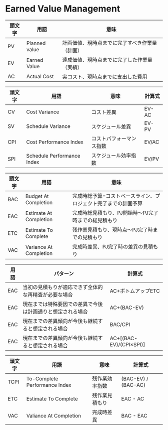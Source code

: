 # Earned Value Management

|頭文字|用語|意味|
|--|--|--|
|PV|Planned value|計画価値、現時点までに完了すべき作業量（計画）|
|EV|Earned Value|達成価値、現時点までに完了した作業量（実績）|
|AC|Actual Cost|実コスト、現時点までに支出した費用|

|頭文字|用語|意味|計算式|
|--|--|--|--|
|CV|Cost Variance|コスト差異|EV-AC|
|SV|Schedule Variance|スケジュール差異|EV-PV|
|CPI|Cost Performance Index|コストパフォーマンス指数|EV/AC|
|SPI|Schedule Performance Index|スケジュール効率指数|EV/PV|

|頭文字|用語|意味|
|--|--|--|
|BAC|Budget At Completion|完成時総予算=コストベースライン、プロジェクト完了までの計画予算|
|EAC|Estimate At Completion|完成時総見積もり、PJ開始時～PJ完了時までの総見積もり|
|ETC|Estimate To Complete|残作業見積もり、現時点～PJ完了時までの見積もり|
|VAC|Variance At Completion|完成時差異、PJ完了時の差異の見積もり|

|用語|パターン|計算式|
|--|--|--|
|EAC|当初の見積もりが適応できず全体的な再精査が必要な場合|AC+ボトムアップETC|
|EAC|現在までは特殊要因での差異で今後は計画通りと想定される場合|AC+(BAC-EV)|
|EAC|現在までの差異傾向が今後も継続すると想定される場合|BAC/CPI
|EAC|現在までの差異傾向が今後も継続すると想定される場合|AC+[(BAC-EV)/(CPI×SPI)]

|頭文字|用語|意味|計算式|
|--|--|--|--|
|TCPI|To-Complete Performance Index|残作業効率指数|(BAC-EV) / (BAC-AC)|
|ETC|Estimate To Complete|残作業見積もり|EAC - AC|
|VAC|Valiance At Completion|完成時差異|BAC - EAC|
